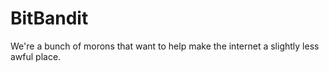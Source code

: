 # BitBandit
We're a bunch of morons that want to help make the internet a slightly less awful place.
